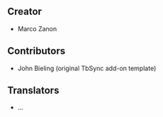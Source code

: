 ## Creator
* Marco Zanon

## Contributors
* John Bieling (original TbSync add-on template)

## Translators
* ...

